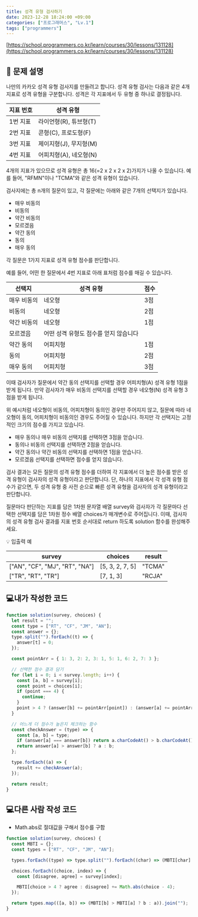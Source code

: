 ```yaml
---
title: 성격 유형 검사하기
date: 2023-12-28 18:24:00 +09:00
categories: ["프로그래머스", "Lv.1"]
tags: ["programmers"]
---
```


[https://school.programmers.co.kr/learn/courses/30/lessons/131128](https://school.programmers.co.kr/learn/courses/30/lessons/131128)

## 📔 문제 설명

나만의 카카오 성격 유형 검사지를 만들려고 합니다.
성격 유형 검사는 다음과 같은 4개 지표로 성격 유형을 구분합니다. 성격은 각 지표에서 두 유형 중 하나로 결정됩니다.

| 지표 번호 | 성격 유형              |
| --------- | ---------------------- |
| 1번 지표  | 라이언형(R), 튜브형(T) |
| 2번 지표  | 콘형(C), 프로도형(F)   |
| 3번 지표  | 제이지형(J), 무지형(M) |
| 4번 지표  | 어피치형(A), 네오형(N) |

4개의 지표가 있으므로 성격 유형은 총 16(=2 x 2 x 2 x 2)가지가 나올 수 있습니다. 예를 들어, "RFMN"이나 "TCMA"와 같은 성격 유형이 있습니다.

검사지에는 총 n개의 질문이 있고, 각 질문에는 아래와 같은 7개의 선택지가 있습니다.

- 매우 비동의
- 비동의
- 약간 비동의
- 모르겠음
- 약간 동의
- 동의
- 매우 동의

각 질문은 1가지 지표로 성격 유형 점수를 판단합니다.

예를 들어, 어떤 한 질문에서 4번 지표로 아래 표처럼 점수를 매길 수 있습니다.

| 선택지      | 성격 유형                             | 점수 |
| ----------- | ------------------------------------- | ---- |
| 매우 비동의 | 네오형                                | 3점  |
| 비동의      | 네오형                                | 2점  |
| 약간 비동의 | 네오형                                | 1점  |
| 모르겠음    | 어떤 성격 유형도 점수를 얻지 않습니다 |
| 약간 동의   | 어피치형                              | 1점  |
| 동의        | 어피치형                              | 2점  |
| 매우 동의   | 어피치형                              | 3점  |

이때 검사자가 질문에서 약간 동의 선택지를 선택할 경우 어피치형(A) 성격 유형 1점을 받게 됩니다. 만약 검사자가 매우 비동의 선택지를 선택할 경우 네오형(N) 성격 유형 3점을 받게 됩니다.

위 예시처럼 네오형이 비동의, 어피치형이 동의인 경우만 주어지지 않고, 질문에 따라 네오형이 동의, 어피치형이 비동의인 경우도 주어질 수 있습니다.
하지만 각 선택지는 고정적인 크기의 점수를 가지고 있습니다.

- 매우 동의나 매우 비동의 선택지를 선택하면 3점을 얻습니다.
- 동의나 비동의 선택지를 선택하면 2점을 얻습니다.
- 약간 동의나 약간 비동의 선택지를 선택하면 1점을 얻습니다.
- 모르겠음 선택지를 선택하면 점수를 얻지 않습니다.

검사 결과는 모든 질문의 성격 유형 점수를 더하여 각 지표에서 더 높은 점수를 받은 성격 유형이 검사자의 성격 유형이라고 판단합니다. 단, 하나의 지표에서 각 성격 유형 점수가 같으면, 두 성격 유형 중 사전 순으로 빠른 성격 유형을 검사자의 성격 유형이라고 판단합니다.

질문마다 판단하는 지표를 담은 1차원 문자열 배열 survey와 검사자가 각 질문마다 선택한 선택지를 담은 1차원 정수 배열 choices가 매개변수로 주어집니다. 이때, 검사자의 성격 유형 검사 결과를 지표 번호 순서대로 return 하도록 solution 함수를 완성해주세요.

💡 입출력 예

| survey                         | choices         | result |
| ------------------------------ | --------------- | ------ |
| ["AN", "CF", "MJ", "RT", "NA"] | [5, 3, 2, 7, 5] | "TCMA" |
| ["TR", "RT", "TR"]             | [7, 1, 3]       | "RCJA" |

## 💻내가 작성한 코드

```js
function solution(survey, choices) {
  let result = "";
  const type = ["RT", "CF", "JM", "AN"];
  const answer = {};
  type.split("").forEach((t) => {
    answer[t] = 0;
  });

  const pointArr = { 1: 3, 2: 2, 3: 1, 5: 1, 6: 2, 7: 3 };

  // 선택한 점수 결과 담기
  for (let i = 0; i < survey.length; i++) {
    const [a, b] = survey[i];
    const point = choices[i];
    if (point === 4) {
      continue;
    }
    point > 4 ? (answer[b] += pointArr[point]) : (answer[a] += pointArr[point]);
  }

  // 어느게 더 점수가 높은지 체크하는 함수
  const checkAnswer = (type) => {
    const [a, b] = type;
    if (answer[a] === answer[b]) return a.charCodeAt() > b.charCodeAt() ? b : a;
    return answer[a] > answer[b] ? a : b;
  };

  type.forEach((a) => {
    result += checkAnswer(a);
  });

  return result;
}
```

## 💻다른 사람 작성 코드

- Math.abs로 절대값을 구해서 점수를 구함

```js
function solution(survey, choices) {
  const MBTI = {};
  const types = ["RT", "CF", "JM", "AN"];

  types.forEach((type) => type.split("").forEach((char) => (MBTI[char] = 0)));

  choices.forEach((choice, index) => {
    const [disagree, agree] = survey[index];

    MBTI[choice > 4 ? agree : disagree] += Math.abs(choice - 4);
  });

  return types.map(([a, b]) => (MBTI[b] > MBTI[a] ? b : a)).join("");
}
```

